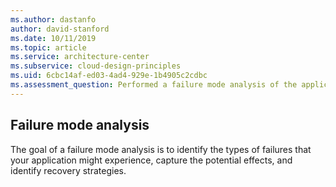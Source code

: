 ```yaml
---
ms.author: dastanfo
author: david-stanford
ms.date: 10/11/2019
ms.topic: article
ms.service: architecture-center
ms.subservice: cloud-design-principles
ms.uid: 6cbc14af-ed03-4ad4-929e-1b4905c2cdbc
ms.assessment_question: Performed a failure mode analysis of the application.
---
```

## Failure mode analysis


The goal of a failure mode analysis is to identify the types of failures that your application might experience, capture the potential effects, and identify recovery strategies.